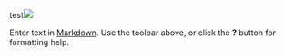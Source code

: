 test![](/favicon.ico)

Enter text in [Markdown](http://daringfireball.net/projects/markdown/). Use the toolbar above, or click the **?** button for formatting help.
